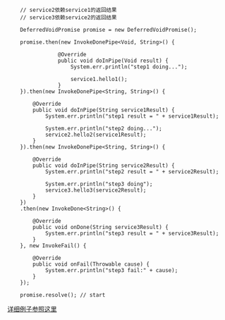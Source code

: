 
        // service2依赖service1的返回结果
        // service3依赖service2的返回结果

        DeferredVoidPromise promise = new DeferredVoidPromise();

        promise.then(new InvokeDonePipe<Void, String>() {

                    @Override
                    public void doInPipe(Void result) {
                        System.err.println("step1 doing...");

                        service1.hello1();
                    }
        }).then(new InvokeDonePipe<String, String>() {

            @Override
            public void doInPipe(String service1Result) {
                System.err.println("step1 result = " + service1Result);

                System.err.println("step2 doing...");
                service2.hello2(service1Result);
            }
        }).then(new InvokeDonePipe<String, String>() {

            @Override
            public void doInPipe(String service2Result) {
                System.err.println("step2 result = " + service2Result);

                System.err.println("step3 doing");
                service3.hello3(service2Result);
            }
        })
        .then(new InvokeDone<String>() {

            @Override
            public void onDone(String service3Result) {
                System.err.println("step3 result = " + service3Result);
            }
        }, new InvokeFail() {

            @Override
            public void onFail(Throwable cause) {
                System.err.println("step3 fail:" + cause);
            }
        });

        promise.resolve(); // start

[详细例子参照这里](https://github.com/fengjiachun/Jupiter/blob/master/jupiter-example/src/main/java/org/jupiter/example/round/HelloJupiterPromiseClient.java)